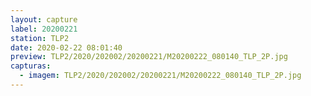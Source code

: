```yaml
---
layout: capture
label: 20200221
station: TLP2
date: 2020-02-22 08:01:40
preview: TLP2/2020/202002/20200221/M20200222_080140_TLP_2P.jpg
capturas:
  - imagem: TLP2/2020/202002/20200221/M20200222_080140_TLP_2P.jpg
---
```

